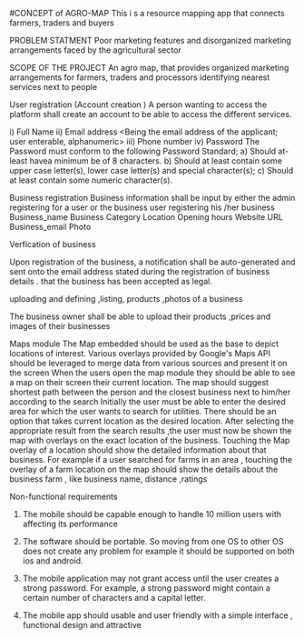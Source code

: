 #CONCEPT of  AGRO-MAP
This i s a resource mapping app that connects farmers, traders and buyers


PROBLEM STATMENT
Poor  marketing features  and  disorganized marketing arrangements  faced by the agricultural sector 

SCOPE OF THE PROJECT
An agro map, that provides organized marketing arrangements for farmers, traders and processors identifying nearest   services next to people

User registration	(Account creation	)
	A person wanting to access the platform shall create an account to be able to access the different services.

i)	Full Name <user enterable>
ii)	Email address <Being the email address of the applicant; user enterable, alphanumeric>
iii)	Phone number
iv)	Password
           The Password must conform to the following Password Standard;
                   a)	Should at-least havea minimum be of 8 characters.
                   b)	Should at least contain some upper case letter(s), lower case letter(s) and special character(s);
                   c)	Should at least contain some numeric character(s).




Business registration
Business information shall be input by either the admin registering for a user or the  business user registering his /her business
Business_name
Business Category
Location
Opening hours
Website URL
Business_email
Photo



Verfication of business 

Upon registration of the business, a notification shall be auto-generated and sent onto the email address stated during the registration of business details . that the business has been accepted as legal.

uploading  and defining ,listing, products ,photos of a business

The business owner shall be able to upload their products ,prices and images of their businesses


Maps module
The Map embedded  should be used as the base to depict locations of interest.
Various overlays provided by Google's Maps API should be leveraged to merge data from various sources and present it on the screen
When the users open the map  module  they should be able to see a map on their screen their  current location.
The map should suggest shortest path between the person and the closest business next to him/her according to the search
Initially the user must be able to enter the desired area for which the user wants to search for utilities. There should be an option that takes current location as the desired location.
After selecting the appropriate result from the search results ,the user must now be shown the map with overlays on the exact location of the business. 
Touching the Map overlay of a location should show the detailed information about that business. For example if a user searched for farms in an area , touching the overlay of a farm  location on the map should show the details about the business farm  , like  business name, distance ,ratings


Non-functional requirements
1.	The mobile should be capable enough to handle 10 million users with affecting its performance

2.	The software should be portable. So moving from one OS to other OS does not create any problem for example it should be supported on both ios and android.

3.	The mobile  application may not grant access until the user creates a strong password. For example, a strong password might contain a certain number of characters and a capital letter.

4.	The mobile app  should usable and user friendly with  a simple interface , functional design  and attractive

